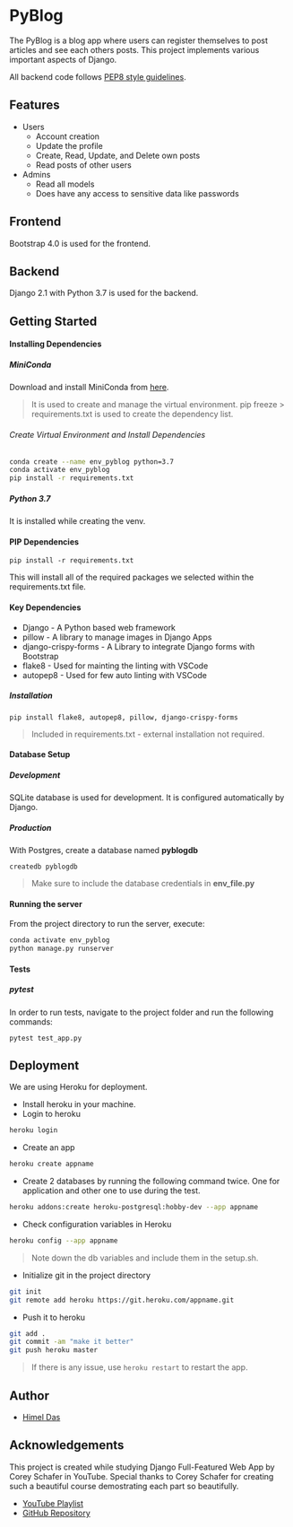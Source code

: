 # PyBlog
The PyBlog is a blog app where users can register themselves to post articles and see each others posts. This project implements various important aspects of Django.

All backend code follows [PEP8 style guidelines](https://www.python.org/dev/peps/pep-0008/ "PEP8 style guidelines").

## Features
* Users
	* Account creation
	* Update the profile
	* Create, Read, Update, and Delete own posts
	* Read posts of other users
* Admins
	* Read all models
	* Does have any access to sensitive data like passwords

## Frontend
Bootstrap 4.0 is used for the frontend.

## Backend
Django 2.1 with Python 3.7 is used for the backend.

## Getting Started
#### Installing Dependencies

##### MiniConda
Download and install MiniConda from [here](https://docs.conda.io/en/latest/miniconda.html).
> It is used to create and manage the virtual environment.
> pip freeze > requirements.txt is used to create the dependency list.

###### Create Virtual Environment and Install Dependencies
```bash
conda create --name env_pyblog python=3.7
conda activate env_pyblog
pip install -r requirements.txt
```

##### Python 3.7
It is installed while creating the venv.

#### PIP Dependencies

`pip install -r requirements.txt`

This will install all of the required packages we selected within the requirements.txt file.

#### Key Dependencies
* Django - A Python based web framework
* pillow - A library to manage images in Django Apps
* django-crispy-forms - A Library to integrate Django forms with Bootstrap
* flake8 - Used for mainting the linting with VSCode
* autopep8 - Used for few auto linting with VSCode

##### Installation
`pip install flake8, autopep8, pillow, django-crispy-forms`
> Included in requirements.txt - external installation not required.

#### Database Setup
##### Development
SQLite database is used for development. It is configured automatically by Django.

##### Production

With Postgres, create a database named **pyblogdb**

`createdb pyblogdb`

> Make sure to include the database credentials in **env_file.py**

#### Running the server
From the project directory to run the server, execute:
```bash
conda activate env_pyblog
python manage.py runserver
```

#### Tests
##### pytest
In order to run tests, navigate to the project folder and run the following commands:

`pytest test_app.py`

## Deployment
We are using Heroku for deployment.
* Install heroku in your machine.
* Login to heroku
```bash
heroku login
```
* Create an app
```bash
heroku create appname
```
* Create 2 databases by running the following command twice. One for application and other one to use during the test.
```bash
heroku addons:create heroku-postgresql:hobby-dev --app appname
```
* Check configuration variables in Heroku
```bash
heroku config --app appname
```
> Note down the db variables and include them in the setup.sh.

* Initialize git in the project directory
```bash
git init
git remote add heroku https://git.heroku.com/appname.git
```

* Push it to heroku
```bash
git add .
git commit -am "make it better"
git push heroku master
```

> If there is any issue, use `heroku restart` to restart the app.

## Author
* [Himel Das](https://www.linkedin.com/in/himeldas/)

## Acknowledgements
This project is created while studying Django Full-Featured Web App by Corey Schafer in YouTube. Special thanks to Corey Schafer for creating such a beautiful course demostrating each part so beautifully.

* [YouTube Playlist](https://www.youtube.com/playlist?list=PL-osiE80TeTtoQCKZ03TU5fNfx2UY6U4p)
* [GitHub Repository](https://github.com/CoreyMSchafer/code_snippets/tree/master/Django_Blog)

